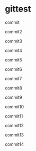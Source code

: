# gittest

commit

commit2

commit3

commit4

commit5

commit6

commit7

commit8

commit9

commit10

commit11

commit12

commit13

commit14